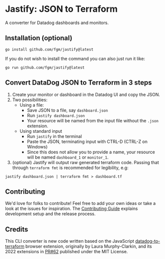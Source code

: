 # Jastify: JSON to Terraform 

A converter for Datadog dashboards and monitors.

## Installation (optional)

```
go install github.com/fgm/jastify@latest
```

If you do not wish to install the command you can also just run it like:

```
go run github.com/fgm/jastify@latest
```

## Convert DataDog JSON to Terraform in 3 steps

1. Create your monitor or dashboard in the Datadog UI and copy the JSON.
2. Two possibilities:
    - Using a file:
        - Save JSON to a file, say `dashboard.json`
        - Run `jastify dashboard.json`
        - Your resource will be named from the input file without the `.json` extension.
   - Using standard input
     - Run `jastify` in the terminal
     - Paste the JSON, terminating input with CTRL-D (CTRL-Z on Windows)
     - Since this does not allow you to provide a name, your resource
       will be named `dashboard_1` or `monitor_1`.
3. (optional) Jastify will output raw generated terraform code. 
Passing that through `terraform fmt` is recommended for legibility, e.g:
```
jastify dashboard.json | terraform fmt > dashboard.tf
```

## Contributing

We'd love for folks to contribute! Feel free to add your own ideas or take a look at the issues for inspiration.
The [Contributing Guide](CONTRIBUTING.md) explains development setup and the release process.

## Credits

This CLI converter is new code written based on the JavaScript
[datadog-to-terraform](https://github.com/laurmurclar/datadog-to-terraform)
browser extension, originally by Laura Murphy-Clarkin,
and its 2022 extensions in [PR#62](https://github.com/laurmurclar/datadog-to-terraform/pull/62)
published under the MIT License.
